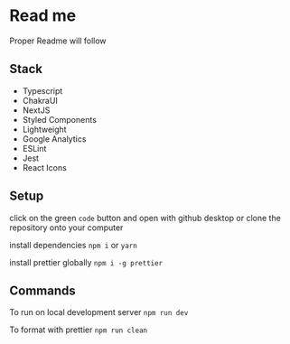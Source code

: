 # Read me

Proper Readme will follow

## Stack

-   Typescript
-   ChakraUI
-   NextJS
-   Styled Components
-   Lightweight
-   Google Analytics
-   ESLint
-   Jest
-   React Icons

## Setup

click on the green `code` button and open with github desktop or clone the
repository onto your computer

install dependencies `npm i` or `yarn`

install prettier globally `npm i -g prettier`

## Commands

To run on local development server `npm run dev`

To format with prettier `npm run clean`
